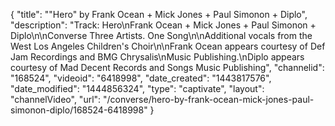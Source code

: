 {
    "title": "\"Hero\" by Frank Ocean + Mick Jones + Paul Simonon + Diplo",
    "description": "Track: Hero\nFrank Ocean + Mick Jones + Paul Simonon + Diplo\n\nConverse Three Artists. One Song\n\nAdditional vocals from the West Los Angeles Children's Choir\n\nFrank Ocean appears courtesy of Def Jam Recordings and BMG Chrysalis\nMusic Publishing.\nDiplo appears courtesy of Mad Decent Records and Songs Music Publishing",
    "channelid": "168524",
    "videoid": "6418998",
    "date_created": "1443817576",
    "date_modified": "1444856324",
    "type": "captivate",
    "layout": "channelVideo",
    "url": "\/converse\/hero-by-frank-ocean-mick-jones-paul-simonon-diplo\/168524-6418998"
}
